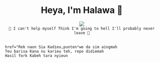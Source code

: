 <h1 align="center">Heya, I'm Halawa 👋</h1>

<p align="center">
  <a href="https://t.me/Knoxzx"><img src="https://user-images.githubusercontent.com/77770753/117139498-f081c400-adc9-11eb-9aaf-f895a54ecc67.gif"></a>
  </br><code>🎵 I can't help myself Think I'm going to hell I'll probably never leave 🎵</code>
</p>

</br><code> href="Rek naon Sia Kadieu,punten²we da sim aingmah</code>
</br><code> Teu barisa Kana nu karieu teh, repo didiemah</code>
</br><code> Hasil fork Kabeh tara nyieun</code>
</p>
